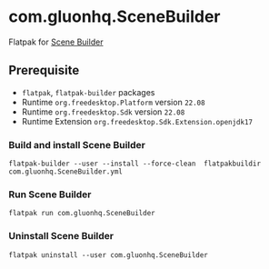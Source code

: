 # com.gluonhq.SceneBuilder
Flatpak for [Scene Builder](https://gluonhq.com/products/scene-builder)

## Prerequisite

- `flatpak`, `flatpak-builder` packages
- Runtime `org.freedesktop.Platform` version `22.08`
- Runtime `org.freedesktop.Sdk` version `22.08`
- Runtime Extension `org.freedesktop.Sdk.Extension.openjdk17`

### Build and install Scene Builder
```
flatpak-builder --user --install --force-clean  flatpakbuildir com.gluonhq.SceneBuilder.yml
```
### Run Scene Builder
```
flatpak run com.gluonhq.SceneBuilder
```
### Uninstall Scene Builder
```
flatpak uninstall --user com.gluonhq.SceneBuilder
```
